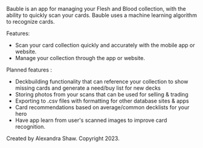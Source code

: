 Bauble is an app for managing your Flesh and Blood collection, with the ability to quickly scan your cards. Bauble uses a machine learning algorithm to recognize cards.

Features:
- Scan your card collection quickly and accurately with the mobile app or website.
- Manage your collection through the app or website.

Planned features  :
- Deckbuilding functionality that can reference your collection to show missing cards and
  generate a need/buy list for new decks
- Storing photos from your scans that can be used for selling & trading
- Exporting to .csv files with formatting for other database sites & apps
- Card recommendations based on average/common decklists for your hero
- Have app learn from user's scanned images to improve card recognition.

Created by Alexandra Shaw. Copyright 2023.
